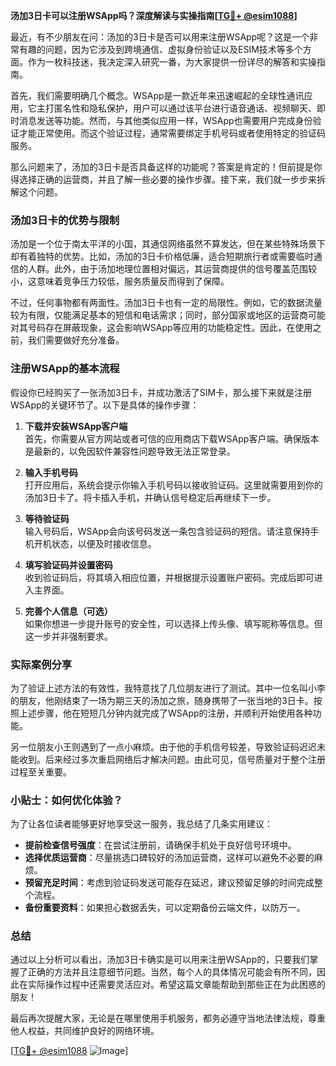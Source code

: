 **汤加3日卡可以注册WSApp吗？深度解读与实操指南[[TG💪+ @esim1088](https://t.me/s/esim1088)]**

最近，有不少朋友在问：汤加的3日卡是否可以用来注册WSApp呢？这是一个非常有趣的问题，因为它涉及到跨境通信、虚拟身份验证以及ESIM技术等多个方面。作为一枚科技迷，我决定深入研究一番，为大家提供一份详尽的解答和实操指南。

首先，我们需要明确几个概念。WSApp是一款近年来迅速崛起的全球性通讯应用，它主打匿名性和隐私保护，用户可以通过该平台进行语音通话、视频聊天、即时消息发送等功能。然而，与其他类似应用一样，WSApp也需要用户完成身份验证才能正常使用。而这个验证过程，通常需要绑定手机号码或者使用特定的验证码服务。

那么问题来了，汤加的3日卡是否具备这样的功能呢？答案是肯定的！但前提是你得选择正确的运营商，并且了解一些必要的操作步骤。接下来，我们就一步步来拆解这个问题。

### 汤加3日卡的优势与限制

汤加是一个位于南太平洋的小国，其通信网络虽然不算发达，但在某些特殊场景下却有着独特的优势。比如，汤加的3日卡价格低廉，适合短期旅行者或需要临时通信的人群。此外，由于汤加地理位置相对偏远，其运营商提供的信号覆盖范围较小，这意味着竞争压力较低，服务质量反而得到了保障。

不过，任何事物都有两面性。汤加3日卡也有一定的局限性。例如，它的数据流量较为有限，仅能满足基本的短信和电话需求；同时，部分国家或地区的运营商可能对其号码存在屏蔽现象，这会影响WSApp等应用的功能稳定性。因此，在使用之前，我们需要做好充分准备。

### 注册WSApp的基本流程

假设你已经购买了一张汤加3日卡，并成功激活了SIM卡，那么接下来就是注册WSApp的关键环节了。以下是具体的操作步骤：

1. **下载并安装WSApp客户端**  
   首先，你需要从官方网站或者可信的应用商店下载WSApp客户端。确保版本是最新的，以免因软件兼容性问题导致无法正常登录。

2. **输入手机号码**  
   打开应用后，系统会提示你输入手机号码以接收验证码。这里就需要用到你的汤加3日卡了。将卡插入手机，并确认信号稳定后再继续下一步。

3. **等待验证码**  
   输入号码后，WSApp会向该号码发送一条包含验证码的短信。请注意保持手机开机状态，以便及时接收信息。

4. **填写验证码并设置密码**  
   收到验证码后，将其填入相应位置，并根据提示设置账户密码。完成后即可进入主界面。

5. **完善个人信息（可选）**  
   如果你想进一步提升账号的安全性，可以选择上传头像、填写昵称等信息。但这一步并非强制要求。

### 实际案例分享

为了验证上述方法的有效性，我特意找了几位朋友进行了测试。其中一位名叫小李的朋友，他刚结束了一场为期三天的汤加之旅，随身携带了一张当地的3日卡。按照上述步骤，他在短短几分钟内就完成了WSApp的注册，并顺利开始使用各种功能。

另一位朋友小王则遇到了一点小麻烦。由于他的手机信号较差，导致验证码迟迟未能收到。后来经过多次重启网络后才解决问题。由此可见，信号质量对于整个注册过程至关重要。

### 小贴士：如何优化体验？

为了让各位读者能够更好地享受这一服务，我总结了几条实用建议：

- **提前检查信号强度**：在尝试注册前，请确保手机处于良好信号环境中。
- **选择优质运营商**：尽量挑选口碑较好的汤加运营商，这样可以避免不必要的麻烦。
- **预留充足时间**：考虑到验证码发送可能存在延迟，建议预留足够的时间完成整个流程。
- **备份重要资料**：如果担心数据丢失，可以定期备份云端文件，以防万一。

### 总结

通过以上分析可以看出，汤加3日卡确实是可以用来注册WSApp的，只要我们掌握了正确的方法并且注意细节问题。当然，每个人的具体情况可能会有所不同，因此在实际操作过程中还需要灵活应对。希望这篇文章能帮助到那些正在为此困惑的朋友！

最后再次提醒大家，无论是在哪里使用手机服务，都务必遵守当地法律法规，尊重他人权益，共同维护良好的网络环境。

[[TG💪+ @esim1088](https://t.me/s/esim1088) ![Image](https://i.postimg.cc/4NQfJmqS/Snipaste-2025-05-13-00-14-12.png)]